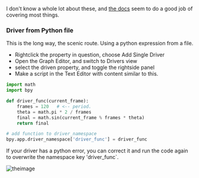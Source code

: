 I don't know a whole lot about these, and [the docs](https://www.blender.org/manual/animation/basics/drivers.html#driver-namespace) seem to do a good job of covering most things.

### Driver from Python file

This is the long way, the scenic route. Using a python expression from a file.

- Rightclick the property in question, choose Add Single Driver
- Open the Graph Editor, and switch to Drivers view
- select the driven property, and toggle the rightside panel
- Make a script in the Text Editor with content similar to this.

```python
import math
import bpy

def driver_func(current_frame):
    frames = 120   # <-- period.
    theta = math.pi * 2 / frames
    final = math.sin(current_frame % frames * theta)
    return final

# add function to driver_namespace
bpy.app.driver_namespace['driver_func'] = driver_func

```
If your driver has a python error, you can correct it and run the code again to overwrite 
the namespace key 'driver_func`. 


![theimage](https://cloud.githubusercontent.com/assets/619340/10715506/092e8798-7b19-11e5-9570-421515d8849f.png)